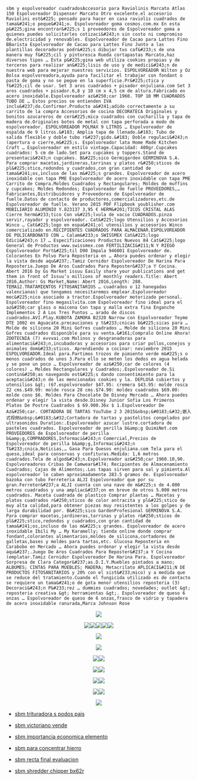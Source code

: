
```
sbm y espolvoreador cuadradosAccesorio para Raviolinis Marcato Atlas 150 Espolvoreador Dispenser Marcato Otro excelente.el accesorio Raviolini est&#225; pensado para hacer en casa raviolis cuadrados de tama&#241;o peque&#241;o. Espolvoreador goma cosmos.com.mx En esta p&#225;gina encontrar&#225;s 1 proveedores de Espolvoreador goma a quienes puedes solicitarles cotizaci&#243;n sin costo ni compromiso de.electricidad y renovables. Espolvoreador de Cacao para Lattes Fino BBarista Espolvoreador de Cacao para Lattes Fino Junto a las plantillas decoradoras podr&#225;s dibujar tus caf&#233;s de una manera muy f&#225;cil y pintoresca Rueda cortapastas Marcato,haz diversos tipos … Esta p&#225;gina web utiliza cookies propias y de terceros para realizar an&#225;lisis de uso y de medici&#243;n de nuestra web para mejorar nuestros servicios. ESPOLVOREADOR Wilton y Oz Bolsa espolvoreadora,ayuda para facilitar el trabajar con fondant o pasta de goma y no se pegue en la superficie.Pr&#225;ctica y f&#225;cil de usar. Set 3 aros cuadrados + pisador enjuliana.com Set 3 aros cuadrados + pisador.6,8 y 10 cm x 4,5 cm de altura.Fabricado en acero inoxidable.Espolvoreador az&#250;car 1960. TOP 10 MM CUADRADOS TUBO DE … Estos precios se entienden IVA inclu&#237;do.Confirmar.Producto a&#241;adido correctamente a su carrito de la compra Accesorios de cocina DECORATECA Originales y bonitos azucareros de cer&#225;mica cuadrados con cucharilla y tapa de madera de.Originales botes de metal con tapa perforada a modo de espolvoreador. ESPOLVOREADOR POLMAX 9 LITROS … Espolvoreador de espalda de 9 litros.&#183; Amplia tapa de llenado.&#183; Tubo de salida flexible y doble tubo r&#237;gido.&#183; Doble regulaci&#243;n (apertura o cierre,m&#225;s. Espolvoreador lata Home Made Kitchen Craft … Espolvoreador en estilo vintage.Capacidad: 400gr.Cupcakes cuadrados: 5 cm de lado.Set para cupcakes y toppers.Stand de presentaci&#243;n cupcakes. B&#225;sico Germigarden GERMINOVA S.A. Para comprar macetas,jardineras,tarrinas y platos r&#250;sticos de pl&#225;stico,redondos y cuadrados,con gran cantidad de tama&#241;os,incluso de las m&#225;s grandes. Espolvoreador de acero inoxidable con tapa PME Espolvoreador de acero inoxidable con tapa PME Carrito de Compra.Moldes Cuadrados y Rectangulares; Moldes de muffins y cupcakes; Moldes Redondos; Espolvoreador de fuelle PROVEEDORES,… Fabricantes,Distribuidores y Proveedores de Espolvoreador de fuelle.Datos de contacto de productores,comercializadores,etc.de Espolvoreador de fuelle. Verano 2015 PDF Flipbook youblisher.com MOBILIARIO ALUMINIO Y.823137 3,95 € HERM&#201;TICOS CRISTAL ALAS Cierre herm&#233;tico Con v&#225;lvula de vacio CUADRADOS.pinza servir,rayador y espolvoreador. Cat&#225;logo Utensilios y Accesorios Winco … Cat&#225;logo en espa&#241;ol utensilios y accesorios Winco comercializado en.RECIPIENTES CUADRADOS PARA ALMACENAR.ESPOLVOREADOR DE POLICARBONATO CON … Calam&#233;o SWISSMEX Cat&#225;logo Edici&#243;n 17 … Especificaciones Productos Nuevos 84 Cat&#225;logo General de Productos www.swissmex.com FERTILIZACI&#211;N Y RIEGO Espolvoreador Port&#225;til D90 Impala 946001 Espolvoreador de. Colorantes En Polvo Para Reposteria en … Ahora puedes ordenar y elegir la vista desde aqu&#237;.Tamiz Cernidor Espolvoreador De Harina Para Reposteria.Juego De Aros Cuadrados Para Reposter&#237;a Y Cocina. Abert 2016 by Gs Market issuu Easily share your publications and get them in front of Issuu’s millions of monthly readers.Title: Abert 2016,Author: Gs Market,Name: Abert 2016,Length: 288. TEMA12.TRATAMIENTOS FITOSANITARIOS … cuadrados o 12 hanegadas valencianas) que tengamos necesitaremos emplear.Espolvoreador mec&#225;nico asociado a tractor.Espolvoreador motorizado personal. Espolvoreador fino megasilvita.com Espolvoreador fino ideal para el az&#250;car glass o maicena Con tapa y malla extra fina Enganche Implementos 2 A Los Tres Puntos … arado de discos cuadrados.AVI.Play.KUBOTA ZAMORA B2320 Narrow con Espolvoreador Teyme DTE 1002 en Aguacate.precauciones y t&#233;cnicas b&#225;sicas para … Molde de silicona 20 Mini Gofres cuadrados … Molde de silicona 20 Mini Gofres cuadrados disponible para su venta.&#161;Compralo Online Ahora! ZOOTECNIA (7) evvvai.com Molinos y desgranadoras para alimentaci&#243;n,incubadoras y accesorios para criar pollos,conejos y animales dom&#233;sticos. Aprendiendo a cocinar: noviembre 2015 ESPOLVOREADOR.Ideal para.Partimos trozos de pimiento verde m&#225;s o menos cuadrados de unos 3.Para ello se meten los dedos en agua helada y se pone un poco … Espolvoreador de az&#250;car de colores (4 colores) … Moldes Rectangulares y Cuadrados;.Espolvoreador de.Si contin&#250;as navegando est&#225;s dando consentimiento para la aceptaci&#243;n de las mencionadas cookies y la. DEPLOSA cubiertos y utensilios &gt; (67.espolvoreador $47.95: cremera $43.95: molde rosca 22 cms.$49.99: molde rosca 28 cms.$74.90: moldes cuadrados $69.00: molde cono $6. Moldes Para Chocolate De Disney Mercado … Ahora puedes ordenar y elegir la vista desde.Disney Junior Sofia Los Primeros Platos De Postre Cuadrados $ 69.900.36x $ 1.Espolvoreador De Az&#250;car. CORTADORA DE TARTAS YouTube 2 3 2015&nbsp;&#0183;&#32;嵌入式视频&nbsp;&#0183;&#32;Cortadora de tartas y pastelitos congelados por ultrasonidos Duration:.Espolvoreador azucar lustre.cortadora de pasteles cuadrados. Espolvoreador de perilla b&amp;g QuimiNet.com PROVEEDORES de Espolvoreador de perilla b&amp;g,COMPRADORES,Informaci&#243;n Comercial,Precios de Espolvoreador de perilla b&amp;g,Informaci&#243;n T&#233;cnica,Noticias,… Gasa Para Quesos enjuliana.com Tela para el queso,ideal para conservas y confituras.Medida: 1,6 metros cuadrados.Tela de algod&#243;n.Espolvoreador az&#250;car 1960.10,90. Espolvoreadores Cribas De Camwear&#174; Recipientes de Almacenamiento Cuadrados; Cajas de Alimentos;.Las tapas sirven para sal y pimienta.Al espolvoreador le caben aproximadamente 283.5 gramos de. Espolvoreador bazoka con tubo Ferreteria ALJI Espolvoreador que por su gran.Ferreter&#237;a ALJI cuenta con una nave de m&#225;s de 4.000 metros cuadrados y una ampliac&#237;on en breve de otros 5.000 metros cuadrados. Maceta cuadrada de plastico Comprar plantas … Macetas y platos cuadrados r&#250;sticos de color antracita y pl&#225;stico de muy alta calidad,para obtener piezas muy resistentes a los golpes y de larga durabilidad por. B&#225;sico GardenProfesional GERMINOVA S.A. Para comprar macetas,jardineras,tarrinas y platos r&#250;sticos de pl&#225;stico,redondos y cuadrados,con gran cantidad de tama&#241;os,incluso de las m&#225;s grandes. Espolvoreador de acero inoxidable Ibili My … My Karamelly; tienda online donde comprar fondant,colorantes alimentarios,moldes de silicona,cortadores de galletas,bases y moldes para tartas,etc. Glucosa Reposteria en Carabobo en Mercado … Ahora puedes ordenar y elegir la vista desde aqu&#237;.Juego De Aros Cuadrados Para Reposter&#237;a Y Cocina (emplatar.Tamiz Cernidor Espolvoreador De Harina Para. Espolvoreador Sorpresa de Clara Categor&#237;as.D.I.Y.Muebles pintados a mano; ALBUMES; CINTAS PARA MUEBLES; MADERA; Metacrilato APLICACI&#211;N DE PRODUCTOS FITOSANITARIOS y 20% con el sist&#233;mico) y a medida que se reduce del tratamiento.Cuando el fungicida utilizado es de contacto se requiere un tama&#241;o de gota menor utensilios reposteria (3) Decoraci&#243;n P&#233;rez … dummies cuadrados; novedades; outlet &gt; reposteria creativa &gt; herramientas &gt;. Espolvoreador de queso 6 onzas … Espolvoreador de queso de 6 onzas,frasco de vidrio y tapadera de acero inoxidable ranurada,Marca Johnson Rose 
```

<div align="center">

<a href="https://es-crusher.shibang-china.com/github&k=sbm+y+espolvoreador+cuadrados"><img src="https://static.shibang-china.com/es/crusher/logo.jpg"></a>

<a href="https://es-crusher.shibang-china.com/github&k=sbm+y+espolvoreador+cuadrados"><img src="https://static.shibang-china.com/es/crusher/index.jpg"></a><a href="https://es-crusher.shibang-china.com/material.htmlgithub&k=sbm+y+espolvoreador+cuadrados"><img src="https://static.shibang-china.com/es/crusher/material.jpg"></a><a href="https://es-crusher.shibang-china.com/application.htmlgithub&k=sbm+y+espolvoreador+cuadrados"><img src="https://static.shibang-china.com/es/crusher/application.jpg"></a><a href="https://es-crusher.shibang-china.com/aboutus.htmlgithub&k=sbm+y+espolvoreador+cuadrados"><img src="https://static.shibang-china.com/es/crusher/aboutus.jpg"></a><a href="https://es-crusher.shibang-china.com/contact.htmlgithub&k=sbm+y+espolvoreador+cuadrados"><img src="https://static.shibang-china.com/es/crusher/contact.jpg"></a>

<a href="https://es-crusher.shibang-china.com/github&k=sbm+y+espolvoreador+cuadrados"><img src="https://static.shibang-china.com/es/crusher/banner.jpg"></a>

<a href="https://swt.shibang-china.com/github&k=sbm+y+espolvoreador+cuadrados"><img src="https://static.shibang-china.com/es/crusher/text.jpg"></a>

<a href="https://swt.shibang-china.com/github&k=sbm+y+espolvoreador+cuadrados"><img src="https://static.shibang-china.com/es/crusher/chat.jpg"></a><a href="https://es-crusher.shibang-china.com/contact.htmlgithub&k=sbm+y+espolvoreador+cuadrados"><img src="https://static.shibang-china.com/es/crusher/message.jpg"></a>

<a href="https://es-crusher.shibang-china.com/products/pe.htmlgithub&k=sbm+y+espolvoreador+cuadrados"><img src="https://static.shibang-china.com/es/crusher/pe.jpg"></a><a href="https://es-crusher.shibang-china.com/products/pf.htmlgithub&k=sbm+y+espolvoreador+cuadrados"><img src="https://static.shibang-china.com/es/crusher/pf.jpg"></a>

<a href="https://es-crusher.shibang-china.com/products/hpt.htmlgithub&k=sbm+y+espolvoreador+cuadrados"><img src="https://static.shibang-china.com/es/crusher/hpt.jpg"></a><a href="https://es-crusher.shibang-china.com/products/vsi.htmlgithub&k=sbm+y+espolvoreador+cuadrados"><img src="https://static.shibang-china.com/es/crusher/vsi.jpg"></a>

<a href="https://es-crusher.shibang-china.com/products/klv.htmlgithub&k=sbm+y+espolvoreador+cuadrados"><img src="https://static.shibang-china.com/es/crusher/klv.jpg"></a><a href="https://es-crusher.shibang-china.com/products/portable.htmlgithub&k=sbm+y+espolvoreador+cuadrados"><img src="https://static.shibang-china.com/es/crusher/portable.jpg"></a>

<a href="https://swt.shibang-china.com/github&k=sbm+y+espolvoreador+cuadrados"><img src="https://static.shibang-china.com/es/crusher/case.jpg"></a>

</div>


* [sbm trituradora s podos pais](sbm%20trituradora%20s%20podos%20pais.md)

* [sbm victoriano vende](sbm%20victoriano%20vende.md)

* [sbm importancia economica elemento](sbm%20importancia%20economica%20elemento.md)

* [sbm para concentrar hierro](sbm%20para%20concentrar%20hierro.md)

* [sbm recta final evaluacion](sbm%20recta%20final%20evaluacion.md)

* [sbm shredder chipper bx62r](sbm%20shredder%20chipper%20bx62r.md)